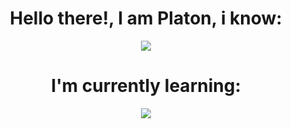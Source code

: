<h1 align="center">Hello there!, I am Platon, i know:</h1>
<p align="center">
  <a href="https://skillicons.dev">
    <img src="https://skillicons.dev/icons?i=html,linux,py,discord,vscode,c,vim&theme=dark" />
  </a>
</p>
<h1 align="center">I'm currently learning:</h1>
<p align="center">
  <a href="https://skillicons.dev">
    <img src="https://skillicons.dev/icons?i=cpp,emacs,java&theme=dark" />
  </a>
</p>
